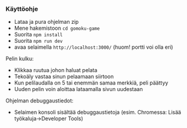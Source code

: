 ### Käyttöohje

- Lataa ja pura ohjelman zip
- Mene hakemistoon ```cd gomoku-game```
- Suorita ```npm install```
- Suorita ```npm run dev```
- avaa selaimella ```http://localhost:3000/``` (huom! portti voi olla eri)

Pelin kulku:
- Klikkaa ruutua johon haluat pelata
- Tekoäly vastaa sinun pelaamaan siirtoon
- Kun pelilaudalla on 5 tai enemmän samaa merkkiä, peli päättyy
- Uuden pelin voin aloittaa lataamalla sivun uudestaan

Ohjelman debuggaustiedot:
- Selaimen konsoli sisältää debuggaustietoja (esim. Chromessa: Lisää työkaluja->Developer Tools)